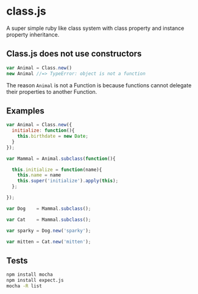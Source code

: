class.js
========

A super simple ruby like class system with class property and instance property inheritance.

## Class.js does not use constructors

```javascript
var Animal = Class.new()
new Animal //=> TypeError: object is not a function
```

The reason `Animal` is not a Function is because functions cannot delegate their properties to another Function.


## Examples

```javascript
var Animal = Class.new({
  initialize: function(){
    this.birthdate = new Date;
  }
});

var Mammal = Animal.subclass(function(){

  this.initialize = function(name){
    this.name = name
    this.super('initialize').apply(this);
  };

});

var Dog    = Mammal.subclass();

var Cat    = Mammal.subclass();

var sparky = Dog.new('sparky');

var mitten = Cat.new('mitten');
```

## Tests

```bash
npm install mocha
npm install expect.js
mocha -R list
```
